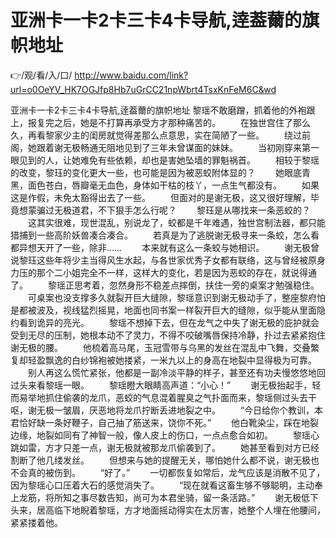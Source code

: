 # 亚洲卡一卡2卡三卡4卡导航,逹葢薾的旗帜地址

👉/观/看/入/口/ http://www.baidu.com/link?url=o0OeYV_HK7OGJfp8Hb7uGrCC21npWbrt4TsxKnFeM6C&wd

亚洲卡一卡2卡三卡4卡导航,逹葢薾的旗帜地址
黎瑶不敢磨蹭，抓着他的外袍跟上，报复完之后，她是不打算再承受方才那种痛苦的。
　　在独世宫住了那么久，再看黎家少主的闺房就觉得差那么点意思，实在简陋了一些。
　　绕过前阁，她跟着谢无极畅通无阻地见到了三年未曾谋面的妹妹。
　　当初刚穿来第一眼见到的人，让她难免有些依赖，却也是害她坠墙的罪魁祸首。
　　相较于黎瑶的改变，黎珏的变化更大一些，也可能是因为被恶蛟附体显的？
　　她眼底青黑，面色苍白，唇瓣毫无血色，身体如干枯的枝丫，一点生气都没有。
　　如果这是作假，未免太豁得出去了一些。
　　但面对的是谢无极，这又很好理解，毕竟想蒙骗过无极道君，不下狠手怎么行呢？
　　黎珏是从哪找来一条恶蛟的？
　　这其实很难，现世混乱，别说龙了，蛟都是千年难遇，独世宫制法器，都只能猎捕到一些高阶妖兽凑合凑合。
　　若真是为了逃脱谢无极寻来一条蛟，怎么看都异想天开了一些，除非……
　　本来就有这么一条蛟与她相识。
　　谢无极曾说黎珏这些年将少主当得风生水起，与各世家优秀子女都有联络，这与曾经被原身力压的那个二小姐完全不一样，这样大的变化，若是因为恶蛟的存在，就说得通了。
　　黎瑶正思考着，忽然身形不稳差点摔倒，扶住一旁的桌案才勉强稳住。
　　可桌案也没支撑多久就裂开巨大缝隙，黎瑶意识到谢无极动手了，整座黎府怕是都被波及，视线猛烈摇晃，地面也同书案一样裂开巨大的缝隙，似乎能从里面隐约看到诡异的亮光。
　　黎瑶不想掉下去，但在龙气之中失了谢无极的庇护就会受到无尽的压制，她根本动不了灵力，不得不咬破嘴唇保持冷静，扑过去紧紧抱住谢无极的腰。
　　他梳着高马尾，玉冠雪带与乌黑的发丝在混乱中飞舞，交叠繁复却轻盈飘逸的白纱锦袍被她搂紧，一米九以上的身高在地裂中显得极为可靠。
　　别人再这么慌忙紧张，他都是一副冷淡平静的样子，甚至还有功夫慢悠悠地回过头来看黎瑶一眼。
　　黎瑶瞪大眼睛高声道：“小心！”
　　谢无极抬起手，轻而易举地抓住偷袭的龙爪，恶蛟的气息混着腥臭之气扑面而来，黎瑶侧过头去干呕，谢无极一皱眉，厌恶地将龙爪拧断丢进地裂之中。
　　“今日给你个教训，本君恰好缺一条好鞭子，自己抽了筋送来，饶你不死。”
　　他白靴染尘，踩在地裂边缘，地裂如同有了神智一般，像人皮上的伤口，一点点愈合如初。
　　黎瑶心跳如雷，方才只差一点，谢无极就被那龙爪偷袭到了。
　　她甚至看到对方已经割断了他几缕发丝。
　　但想来与她的提醒无关，哪怕她什么都不说，谢无极也不会真的被伤到。
　　“好了。”
　　一切都恢复如常后，龙气应该是消散不见了，因为黎瑶心口压着大石的感觉消失了。
　　“现在就看这畜生够不够聪明，主动奉上龙筋，将所知之事尽数告知，尚可为本君坐骑，留一条活路。”
　　谢无极低下头来，居高临下地睨着黎瑶，方才地面摇动得实在太厉害，她整个人埋在他腰间，紧紧搂着他。
